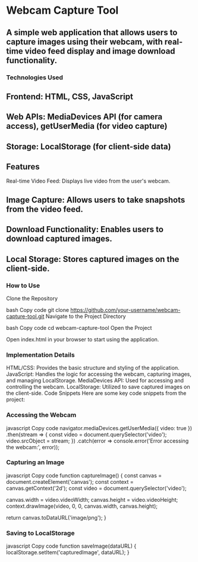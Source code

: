 # Webcam Capture Tool
## A simple web application that allows users to capture images using their webcam, with real-time video feed display and image download functionality.

### Technologies Used
## Frontend: HTML, CSS, JavaScript
## Web APIs: MediaDevices API (for camera access), getUserMedia (for video capture)
## Storage: LocalStorage (for client-side data)
## Features
Real-time Video Feed: Displays live video from the user's webcam.
## Image Capture: Allows users to take snapshots from the video feed.
## Download Functionality: Enables users to download captured images.
## Local Storage: Stores captured images on the client-side.
### How to Use
Clone the Repository

bash
Copy code
git clone https://github.com/your-username/webcam-capture-tool.git
Navigate to the Project Directory

bash
Copy code
cd webcam-capture-tool
Open the Project

Open index.html in your browser to start using the application.

### Implementation Details
HTML/CSS: Provides the basic structure and styling of the application.
JavaScript: Handles the logic for accessing the webcam, capturing images, and managing LocalStorage.
MediaDevices API: Used for accessing and controlling the webcam.
LocalStorage: Utilized to save captured images on the client-side.
Code Snippets
Here are some key code snippets from the project:

### Accessing the Webcam
javascript
Copy code
navigator.mediaDevices.getUserMedia({ video: true })
  .then(stream => {
    const video = document.querySelector('video');
    video.srcObject = stream;
  })
  .catch(error => console.error('Error accessing the webcam:', error));
### Capturing an Image
javascript
Copy code
function captureImage() {
  const canvas = document.createElement('canvas');
  const context = canvas.getContext('2d');
  const video = document.querySelector('video');
  
  canvas.width = video.videoWidth;
  canvas.height = video.videoHeight;
  context.drawImage(video, 0, 0, canvas.width, canvas.height);
  
  return canvas.toDataURL('image/png');
}
### Saving to LocalStorage
javascript
Copy code
function saveImage(dataURL) {
  localStorage.setItem('capturedImage', dataURL);
}
